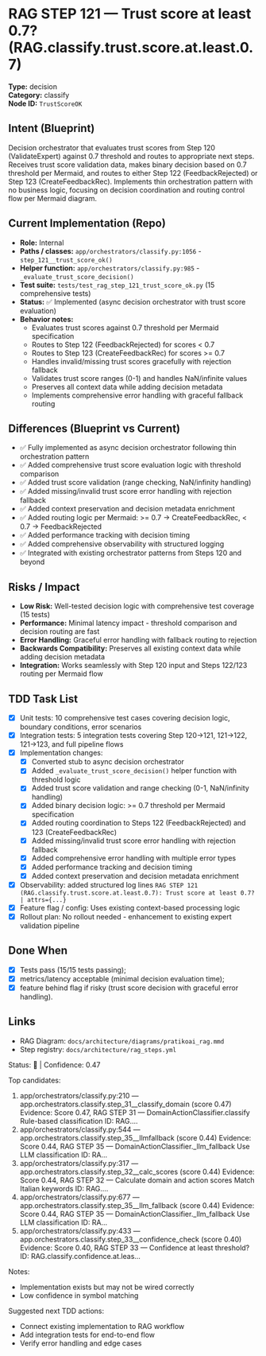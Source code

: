 # RAG STEP 121 — Trust score at least 0.7? (RAG.classify.trust.score.at.least.0.7)

**Type:** decision  
**Category:** classify  
**Node ID:** `TrustScoreOK`

## Intent (Blueprint)
Decision orchestrator that evaluates trust scores from Step 120 (ValidateExpert) against 0.7 threshold and routes to appropriate next steps. Receives trust score validation data, makes binary decision based on 0.7 threshold per Mermaid, and routes to either Step 122 (FeedbackRejected) or Step 123 (CreateFeedbackRec). Implements thin orchestration pattern with no business logic, focusing on decision coordination and routing control flow per Mermaid diagram.

## Current Implementation (Repo)
- **Role:** Internal
- **Paths / classes:** `app/orchestrators/classify.py:1056` - `step_121__trust_score_ok()`
- **Helper function:** `app/orchestrators/classify.py:985` - `_evaluate_trust_score_decision()`
- **Test suite:** `tests/test_rag_step_121_trust_score_ok.py` (15 comprehensive tests)
- **Status:** ✅ Implemented (async decision orchestrator with trust score evaluation)
- **Behavior notes:**
  - Evaluates trust scores against 0.7 threshold per Mermaid specification
  - Routes to Step 122 (FeedbackRejected) for scores < 0.7
  - Routes to Step 123 (CreateFeedbackRec) for scores >= 0.7
  - Handles invalid/missing trust scores gracefully with rejection fallback
  - Validates trust score ranges (0-1) and handles NaN/infinite values
  - Preserves all context data while adding decision metadata
  - Implements comprehensive error handling with graceful fallback routing

## Differences (Blueprint vs Current)
- ✅ Fully implemented as async decision orchestrator following thin orchestration pattern
- ✅ Added comprehensive trust score evaluation logic with threshold comparison
- ✅ Added trust score validation (range checking, NaN/infinity handling)
- ✅ Added missing/invalid trust score error handling with rejection fallback
- ✅ Added context preservation and decision metadata enrichment
- ✅ Added routing logic per Mermaid: >= 0.7 → CreateFeedbackRec, < 0.7 → FeedbackRejected
- ✅ Added performance tracking with decision timing
- ✅ Added comprehensive observability with structured logging
- ✅ Integrated with existing orchestrator patterns from Steps 120 and beyond

## Risks / Impact
- **Low Risk:** Well-tested decision logic with comprehensive test coverage (15 tests)
- **Performance:** Minimal latency impact - threshold comparison and decision routing are fast
- **Error Handling:** Graceful error handling with fallback routing to rejection
- **Backwards Compatibility:** Preserves all existing context data while adding decision metadata
- **Integration:** Works seamlessly with Step 120 input and Steps 122/123 routing per Mermaid flow

## TDD Task List
- [x] Unit tests: 10 comprehensive test cases covering decision logic, boundary conditions, error scenarios
- [x] Integration tests: 5 integration tests covering Step 120→121, 121→122, 121→123, and full pipeline flows
- [x] Implementation changes:
  - [x] Converted stub to async decision orchestrator
  - [x] Added `_evaluate_trust_score_decision()` helper function with threshold logic
  - [x] Added trust score validation and range checking (0-1, NaN/infinity handling)
  - [x] Added binary decision logic: >= 0.7 threshold per Mermaid specification
  - [x] Added routing coordination to Steps 122 (FeedbackRejected) and 123 (CreateFeedbackRec)
  - [x] Added missing/invalid trust score error handling with rejection fallback
  - [x] Added comprehensive error handling with multiple error types
  - [x] Added performance tracking and decision timing
  - [x] Added context preservation and decision metadata enrichment
- [x] Observability: added structured log lines
  `RAG STEP 121 (RAG.classify.trust.score.at.least.0.7): Trust score at least 0.7? | attrs={...}`
- [x] Feature flag / config: Uses existing context-based processing logic
- [x] Rollout plan: No rollout needed - enhancement to existing expert validation pipeline

## Done When
- [x] Tests pass (15/15 tests passing);
- [x] metrics/latency acceptable (minimal decision evaluation time);
- [x] feature behind flag if risky (trust score decision with graceful error handling).

## Links
- RAG Diagram: `docs/architecture/diagrams/pratikoai_rag.mmd`
- Step registry: `docs/architecture/rag_steps.yml`


<!-- AUTO-AUDIT:BEGIN -->
Status: 🔌  |  Confidence: 0.47

Top candidates:
1) app/orchestrators/classify.py:210 — app.orchestrators.classify.step_31__classify_domain (score 0.47)
   Evidence: Score 0.47, RAG STEP 31 — DomainActionClassifier.classify Rule-based classification
ID: RAG....
2) app/orchestrators/classify.py:544 — app.orchestrators.classify.step_35__llmfallback (score 0.44)
   Evidence: Score 0.44, RAG STEP 35 — DomainActionClassifier._llm_fallback Use LLM classification
ID: RA...
3) app/orchestrators/classify.py:317 — app.orchestrators.classify.step_32__calc_scores (score 0.44)
   Evidence: Score 0.44, RAG STEP 32 — Calculate domain and action scores Match Italian keywords
ID: RAG....
4) app/orchestrators/classify.py:677 — app.orchestrators.classify.step_35__llm_fallback (score 0.44)
   Evidence: Score 0.44, RAG STEP 35 — DomainActionClassifier._llm_fallback Use LLM classification
ID: RA...
5) app/orchestrators/classify.py:433 — app.orchestrators.classify.step_33__confidence_check (score 0.40)
   Evidence: Score 0.40, RAG STEP 33 — Confidence at least threshold?
ID: RAG.classify.confidence.at.leas...

Notes:
- Implementation exists but may not be wired correctly
- Low confidence in symbol matching

Suggested next TDD actions:
- Connect existing implementation to RAG workflow
- Add integration tests for end-to-end flow
- Verify error handling and edge cases
<!-- AUTO-AUDIT:END -->